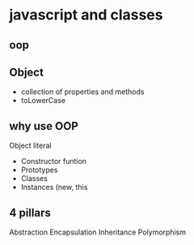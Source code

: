 # javascript and classes

## oop

## Object
- collection of properties and methods
- toLowerCase

## why use OOP
Object literal

- Constructor funtion
- Prototypes
- Classes
- Instances (new, this



## 4 pillars
Abstraction
Encapsulation
Inheritance
Polymorphism